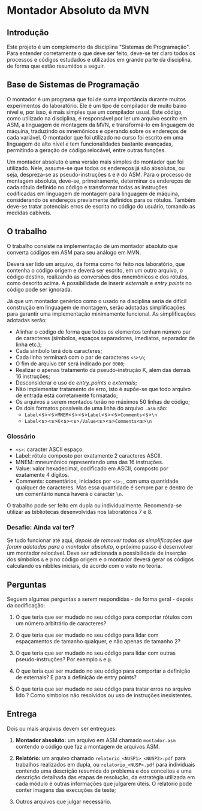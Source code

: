 # Montador Absoluto da MVN

## Introdução

Este projeto é um complemento da disciplina "Sistemas de Programação".
Para entender corretamente o que deve ser feito, deve-se ter claro todos
os processos e códigos estudados e utilizados em grande parte da
disciplina, de forma que estão resumidos a seguir.

## Base de Sistemas de Programação

O montador é um programa que foi de suma importância durante muitos
experimentos do laboratório. Ele é um tipo de compilador de muito baixo
nível e, por isso, é mais simples que um compilador usual. Este
código, como utilizado na disciplina, é responsável por ler um arquivo
escrito em ASM, a linguagem de montagem da MVN, e transformá-lo em
linguagem de máquina, traduzindo os mnemônicos e operando sobre os
endereços de cada variável. O montador que foi utilizado no curso foi
escrito em uma linguagem de alto nível e tem funcionalidades bastante
avançadas, permitindo a geração de código relocável, entre outras funções.

Um montador absoluto é uma versão mais simples do montador que foi
utilizado. Nele, assume-se que todos os endereços já são absolutos, ou
seja, despreza-se as pseudo-instruções `&` e `@` do ASM. Para o
processo de montagem absoluta, deve-se, primeiramente, determinar os
endereços de cada rótulo definido no código e transformar todas as
instruções codificadas em linguagem de montagem para linguagem de
máquina, considerando os endereços previamente definidos para os
rótulos. Também deve-se tratar potenciais erros de escrita no código do
usuário, tomando as medidas cabíveis.

## O trabalho

O trabalho consiste na implementação de um montador absoluto que
converta códigos em ASM para seu análogo em MVN.

Deverá ser lido um arquivo, da forma como foi feito nos laboratório, que
contenha o código origem e deverá ser escrito, em um outro arquivo, o
código destino, realizando as conversões dos mnemônicos e dos rótulos,
como descrito acima. A possibilidade de inserir _externals_ e _entry points_
no código pode ser ignorada.

Já que um montador genérico como o usado na disciplina seria de difícil
construção em linguagem de montagem, serão adotadas simplificações
para garantir uma implementação minimamente funcional. As simplificações adotadas serão:

* Alinhar o código de forma que todos os elementos tenham número par de
  caracteres (símbolos, espaços separadores, imediatos, separador de linha
  etc.);
* Cada símbolo terá dois caracteres;
* Cada linha terminará com o par de caracteres `<s>\n`;
* O fim de arquivo `EOF` será indicado por `0000`;
* Realizar o apenas tratamento da pseudo-instrução K, além das demais 16 instruções;
* Desconsiderar o uso de _entry_points_ e _externals_;
* Não implementar tratamento de erro, isto é supõe-se que todo arquivo de entrada está corretamente formatado;
* Os arquivos a serem montados terão no máximos 50 linhas de código;
* Os dois formatos possíveis de uma linha do arquivo `.asm` são:
  * `Label`\<s>\<s>`MNEM`\<s>\<s>`Label`\<s>\<s>`Comments`\<s>`\n`
  * `Label`\<s>\<s>`K`\<s>\<s>`/Value`\<s>\<s>`Comments`\<s>`\n`

### Glossário

* `<s>`: caracter ASCII espaço.
* Label: rótulo composto por exatamente 2 caracteres ASCII.
* MNEM: mneumônico representando uma das 16 instruções.
* Value: valor hexadecimal, codificado em ASCII, composto por exatamente 4 dígitos.
* Comments: comentários, iniciados por `<s>;`, com uma quantidade qualquer de caracteres. Mas essa quantidade é sempre par e dentro de um comentário nunca haverá o caracter `\n`.

O trabalho pode ser feito em dupla ou individualmente. Recomenda-se utilizar as bibliotecas desenvolvidas nos laboratórios 7 e 8.

### Desafio: Ainda vai ter?

Se tudo funcionar até aqui,
*depois de remover todas as simplificações que foram adotadas para o montador absoluto*,
o próximo passo é desenvolver um montador relocável. Deve ser adicionada
a possibilidade de inserção dos símbolos `&` e `@` no código origem e o
montador deverá gerar os códigos calculando os nibbles iniciais, de acordo
com o visto no teoria.


## Perguntas

Seguem algumas perguntas a serem respondidas - de forma geral - depois da codificação:

1.  O que teria que ser mudado no seu código para comportar rótulos com um número arbitrário de caracteres?

2.  O que teria que ser mudado no seu código para lidar com espaçamentos de tamanho qualquer, e não apenas de tamanho 2?

3. O que teria que ser mudado no seu código para lidar com outras pseudo-instruções? Por exemplo `&` e `@`.

4.  O que teria que ser mudado no seu código para comportar a definição
    de externals? E para a definição de entry points?

5.  O que teria que ser mudado no seu código para tratar erros no arquivo lido ? Como símbolos não resolvidos ou uso de instruções inexistentes.

## Entrega

Dois ou mais arquivos devem ser entregues:

1.  **Montador absoluto:** um arquivo em ASM chamado `montador.asm`
    contendo o código que faz a montagem de arquivos ASM.

2.  **Relatório:** um arquivo chamado `relatorio_<NUSP1>_<NUSP2>.pdf` para
    trabalhos realizados em dupla, ou `relatorio_<NUSP>.pdf` para individuais
    contendo uma descrição resumida do problema e dos conceitos e uma descrição
    detalhada das etapas de resolução, da estratégia utilizada em cada módulo
    e outras informações que julgarem úteis. O relatório pode conter imagens
    das execuções de teste;

3.  Outros arquivos que julgar necessário.
